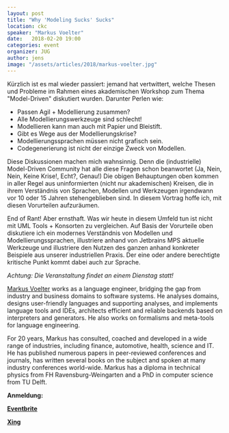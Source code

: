 ```yaml
---
layout: post
title: "Why 'Modeling Sucks' Sucks"
location: ckc
speaker: "Markus Voelter"
date:   2018-02-20 19:00
categories: event
organizer: JUG
author: jens
image: "/assets/articles/2018/markus-voelter.jpg"
---
```


Kürzlich ist es mal wieder passiert: jemand hat vertwittert, welche
Thesen und Probleme im Rahmen eines akademischen Workshop zum Thema
"Model-Driven" diskutiert wurden. Darunter Perlen wie:

- Passen Agil + Modellierung zusammen?
- Alle Modellierungswerkzeuge sind schlecht!
- Modellieren kann man auch mit Papier und Bleistift.
- Gibt es Wege aus der Modellierungskrise?
- Modellierungssprachen müssen nicht grafisch sein.
- Codegenerierung ist nicht der einzige Zweck von Modellen.

Diese Diskussionen machen mich wahnsinnig. Denn die (industrielle)
Model-Driven Community hat alle diese Fragen schon beanwortet (Ja, Nein,
Nein, Keine Krise!, Echt?, Genau!) Die obigen Behauptungen oben kommen
in aller Regel aus uninformierten (nicht nur akademischen) Kreisen, die
in ihrem Verständnis von Sprachen, Modellen und Werkzeugen irgendwann
vor 10 oder 15 Jahren stehengeblieben sind. In diesem Vortrag hoffe ich,
mit diesen Vorurteilen aufzuräumen.

End of Rant! Aber ernsthaft. Was wir heute in diesem Umfeld tun ist
nicht mit UML Tools + Konsorten zu vergleichen. Auf Basis der Vorurteile
oben diskutiere ich ein modernes Verständnis von Modellen und
Modellierungssprachen, illustriere anhand von Jetbrains MPS aktuelle
Werkzeuge und illustriere den Nutzen des ganzen anhand konkreter
Beispiele aus unserer industriellen Praxis. Der eine oder andere berechtigte
kritische Punkt kommt dabei auch zur Sprache.

*Achtung: Die Veranstaltung findet an einem Dienstag statt!*

[Markus Voelter](https://voelter.de/) works as a language engineer, bridging the gap from industry and business domains to software systems. 
He analyses domains, designs user-friendly languages and supporting analyses, and implements language tools and IDEs, architects efficient and reliable backends based on interpreters and generators. 
He also works on formalisms and meta-tools for language engineering. 

For 20 years, Markus has consulted, coached and developed in a wide range of industries, including finance, automotive, health, science and IT. 
He has published numerous papers in peer-reviewed conferences and journals, has written several books on the subject and spoken at many industry conferences world-wide. 
Markus has a diploma in technical physics from FH Ravensburg-Weingarten and a PhD in computer science from TU Delft.

**Anmeldung:**

[**Eventbrite**](https://www.eventbrite.de/e/why-modeling-sucks-sucks-tickets-42434388398)

[**Xing**](https://www.xing.com/events/why-modeling-sucks-1904805)

